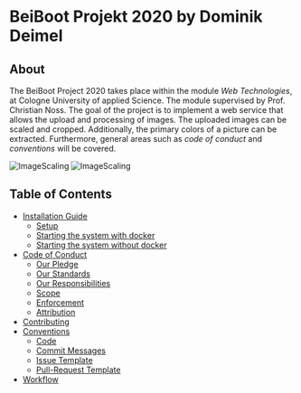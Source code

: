 # BeiBoot Projekt 2020 by Dominik Deimel

## About 

The BeiBoot Project 2020 takes place within the module _Web Technologies_, at Cologne University of applied Science. The module supervised by Prof. Christian Noss.
The goal of the project is to implement a web service that allows the upload and processing of images. 
The uploaded images can be scaled and cropped. Additionally, the primary colors of a picture can be extracted. 
Furthermore, general areas such as _code of conduct_ and _conventions_ will be covered.

![ImageScaling](https://github.com/mi-classroom/mi-web-technologien-beiboot-ss2020-Dominikdeimel/blob/master/.github/images/ImageScaling.png)
![ImageScaling](https://github.com/mi-classroom/mi-web-technologien-beiboot-ss2020-Dominikdeimel/blob/master/.github/images/ColorExtraction.png)


## Table of Contents

* [Installation Guide](https://github.com/mi-classroom/mi-web-technologien-beiboot-ss2020-Dominikdeimel/blob/master/.docker/readme.md)
   *  [Setup](https://github.com/mi-classroom/mi-web-technologien-beiboot-ss2020-Dominikdeimel/blob/master/.docker/readme.md#setup) 
   * [Starting the system with docker](https://github.com/mi-classroom/mi-web-technologien-beiboot-ss2020-Dominikdeimel/blob/master/.docker/readme.md#starting-the-system-with-docker)
   * [Starting the system without docker](https://github.com/mi-classroom/mi-web-technologien-beiboot-ss2020-Dominikdeimel/blob/master/.docker/readme.md#start-the-system-without-docker)
*  [Code of Conduct](https://github.com/mi-classroom/mi-web-technologien-beiboot-ss2020-Dominikdeimel/blob/master/docs/code-of-conduct.md)   
   * [Our Pledge](https://github.com/mi-classroom/mi-web-technologien-beiboot-ss2020-Dominikdeimel/blob/master/docs/code-of-conduct.md#our-pledge)
   * [Our Standards](https://github.com/mi-classroom/mi-web-technologien-beiboot-ss2020-Dominikdeimel/blob/master/docs/code-of-conduct.md#our-standards)
   * [Our Responsibilities](https://github.com/mi-classroom/mi-web-technologien-beiboot-ss2020-Dominikdeimel/blob/master/docs/code-of-conduct.md#our-responsibilities)
   * [Scope](https://github.com/mi-classroom/mi-web-technologien-beiboot-ss2020-Dominikdeimel/blob/master/docs/code-of-conduct.md#scope)
   * [Enforcement](https://github.com/mi-classroom/mi-web-technologien-beiboot-ss2020-Dominikdeimel/blob/master/docs/code-of-conduct.md#enforcement)
   * [Attribution](https://github.com/mi-classroom/mi-web-technologien-beiboot-ss2020-Dominikdeimel/blob/master/docs/code-of-conduct.md#attribution)
* [Contributing](https://github.com/mi-classroom/mi-web-technologien-beiboot-ss2020-Dominikdeimel/blob/master/docs/contributing.md)
* [Conventions](https://github.com/mi-classroom/mi-web-technologien-beiboot-ss2020-Dominikdeimel/blob/master/docs/conventions.md)
   * [Code](https://github.com/mi-classroom/mi-web-technologien-beiboot-ss2020-Dominikdeimel/blob/master/docs/conventions.md#code)
   * [Commit Messages](https://github.com/mi-classroom/mi-web-technologien-beiboot-ss2020-Dominikdeimel/blob/master/docs/conventions.md#commit-messages)
   * [Issue Template](https://github.com/mi-classroom/mi-web-technologien-beiboot-ss2020-Dominikdeimel/blob/master/docs/conventions.md#issue-template)
   * [Pull-Request Template](https://github.com/mi-classroom/mi-web-technologien-beiboot-ss2020-Dominikdeimel/blob/master/docs/conventions.md#pull-request-template)
* [Workflow](https://github.com/mi-classroom/mi-web-technologien-beiboot-ss2020-Dominikdeimel/blob/master/docs/workflow.md)

